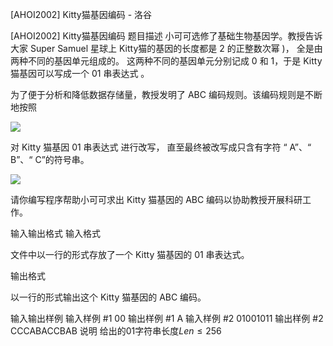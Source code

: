 



[AHOI2002] Kitty猫基因编码 - 洛谷














[AHOI2002] Kitty猫基因编码
题目描述
小可可选修了基础生物基因学。教授告诉大家 Super Samuel 星球上 Kitty猫的基因的长度都是 2 的正整数次幂 )， 全是由两种不同的基因单元组成的。 这两种不同的基因单元分别记成 0 和 1，于是 Kitty 猫基因可以写成一个 01 串表达式 。

为了便于分析和降低数据存储量，教授发明了 ABC 编码规则。该编码规则是不断地按照

 ![](https://cdn.luogu.com.cn/upload/pic/1679.png) 

对 Kitty 猫基因 01 串表达式 进行改写， 直至最终被改写成只含有字符 “ A”、“ B”、“ C”的符号串。

 ![](https://cdn.luogu.com.cn/upload/pic/1680.png) 

请你编写程序帮助小可可求出 Kitty 猫基因的 ABC 编码以协助教授开展科研工作。

输入输出格式
输入格式

文件中以一行的形式存放了一个 Kitty 猫基因的 01 串表达式。

输出格式

以一行的形式输出这个 Kitty 猫基因的 ABC 编码。

输入输出样例
输入样例 #1
00
输出样例 #1
A
输入样例 #2
01001011
输出样例 #2
CCCABACCBAB
说明
给出的01字符串长度$Len\leq 256$






